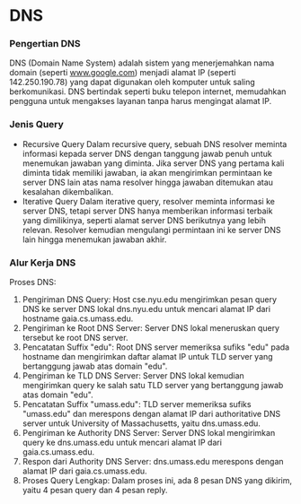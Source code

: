 # DNS

### Pengertian DNS
DNS (Domain Name System) adalah sistem yang menerjemahkan nama domain (seperti www.google.com) menjadi alamat IP (seperti 142.250.190.78) yang dapat digunakan oleh komputer untuk saling berkomunikasi. DNS bertindak seperti buku telepon internet, memudahkan pengguna untuk mengakses layanan tanpa harus mengingat alamat IP.

### Jenis Query
- Recursive Query
Dalam recursive query, sebuah DNS resolver meminta informasi kepada server DNS dengan tanggung jawab penuh untuk menemukan jawaban yang diminta. Jika server DNS yang pertama kali diminta tidak memiliki jawaban, ia akan mengirimkan permintaan ke server DNS lain atas nama resolver hingga jawaban ditemukan atau kesalahan dikembalikan.
- Iterative Query
Dalam iterative query, resolver meminta informasi ke server DNS, tetapi server DNS hanya memberikan informasi terbaik yang dimilikinya, seperti alamat server DNS berikutnya yang lebih relevan. Resolver kemudian mengulangi permintaan ini ke server DNS lain hingga menemukan jawaban akhir.

### Alur Kerja DNS 
Proses DNS:
1. Pengiriman DNS Query: Host cse.nyu.edu mengirimkan pesan query DNS ke server DNS lokal dns.nyu.edu untuk mencari alamat IP dari hostname gaia.cs.umass.edu.
2. Pengiriman ke Root DNS Server: Server DNS lokal meneruskan query tersebut ke root DNS server.
3. Pencatatan Suffix "edu": Root DNS server memeriksa sufiks "edu" pada hostname dan mengirimkan daftar alamat IP untuk TLD server yang bertanggung jawab atas domain "edu".
4. Pengiriman ke TLD DNS Server: Server DNS lokal kemudian mengirimkan query ke salah satu TLD server yang bertanggung jawab atas domain "edu".
5. Pencatatan Suffix "umass.edu": TLD server memeriksa sufiks "umass.edu" dan merespons dengan alamat IP dari authoritative DNS server untuk University of Massachusetts, yaitu dns.umass.edu.
6. Pengiriman ke Authority DNS Server: Server DNS lokal mengirimkan query ke dns.umass.edu untuk mencari alamat IP dari gaia.cs.umass.edu.
7. Respon dari Authority DNS Server: dns.umass.edu merespons dengan alamat IP dari gaia.cs.umass.edu.
8. Proses Query Lengkap: Dalam proses ini, ada 8 pesan DNS yang dikirim, yaitu 4 pesan query dan 4 pesan reply.



